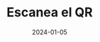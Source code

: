 ---
layout: default
modal-id: 5
lang: "es"
title: Escanea el QR
date: 2024-01-05
img: 2-how-it-works.jpg
alt: image-alt
project-date: enero 2025
client: Start Bootstrap
category: Desarrollo Web
description: ¿Ya tienes la tarjeta? ¡Fantástico! Toma tu teléfono, abre la aplicación de cámara y apunta al código QR. En solo unos segundos, se abrirá el enlace que te da acceso al audiolibro. Sin complicaciones ni instalaciones adicionales, podrás empezar a escucharlo cuando quieras, donde estés, de forma rápida y sencilla. ¡Así de intuitivo! Da tu primer paso sonoro hoy.
---